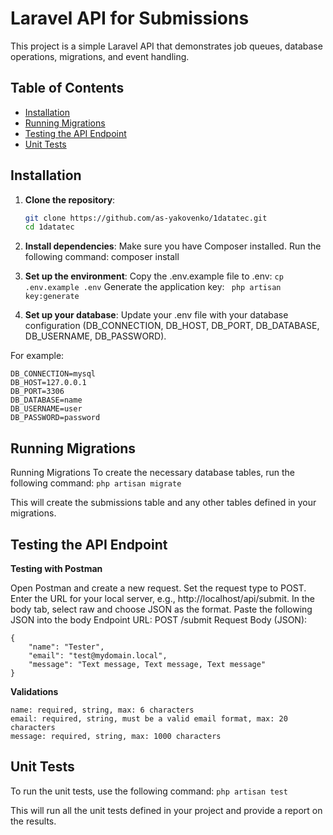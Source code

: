 # Laravel API for Submissions

This project is a simple Laravel API that demonstrates job queues, database operations, migrations, and event handling.

## Table of Contents

- [Installation](#installation)
- [Running Migrations](#running-migrations)
- [Testing the API Endpoint](#testing-the-api-endpoint)
- [Unit Tests](#unit-tests)

## Installation

1. **Clone the repository**:
   ```bash
   git clone https://github.com/as-yakovenko/1datatec.git
   cd 1datatec
   ```

2. **Install dependencies**:
Make sure you have Composer installed. Run the following command:
composer install

3. **Set up the environment**:
Copy the .env.example file to .env:
```cp .env.example .env```
Generate the application key:
``` php artisan key:generate```

5. **Set up your database**:
Update your .env file with your database configuration (DB_CONNECTION, DB_HOST, DB_PORT, DB_DATABASE, DB_USERNAME, DB_PASSWORD).

For example:
```
DB_CONNECTION=mysql
DB_HOST=127.0.0.1
DB_PORT=3306
DB_DATABASE=name
DB_USERNAME=user
DB_PASSWORD=password
```
## Running Migrations
Running Migrations
To create the necessary database tables, run the following command:
```php artisan migrate```

This will create the submissions table and any other tables defined in your migrations.

## Testing the API Endpoint


**Testing with Postman**

Open Postman and create a new request.
Set the request type to POST.
Enter the URL for your local server, e.g., http://localhost/api/submit.
In the body tab, select raw and choose JSON as the format.
Paste the following JSON into the body
Endpoint
URL: POST /submit
Request Body (JSON):
```
{
    "name": "Tester",
    "email": "test@mydomain.local",
    "message": "Text message, Text message, Text message"
}
```

**Validations**

```
name: required, string, max: 6 characters
email: required, string, must be a valid email format, max: 20 characters
message: required, string, max: 1000 characters
```

## Unit Tests

To run the unit tests, use the following command:
```php artisan test```

This will run all the unit tests defined in your project and provide a report on the results.
